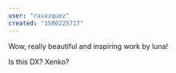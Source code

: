 ```yaml
---
user: "ravazquez"
created: "1580225717"
---
```


Wow, really beautiful and inspiring work by luna!

Is this DX? Xenko?
